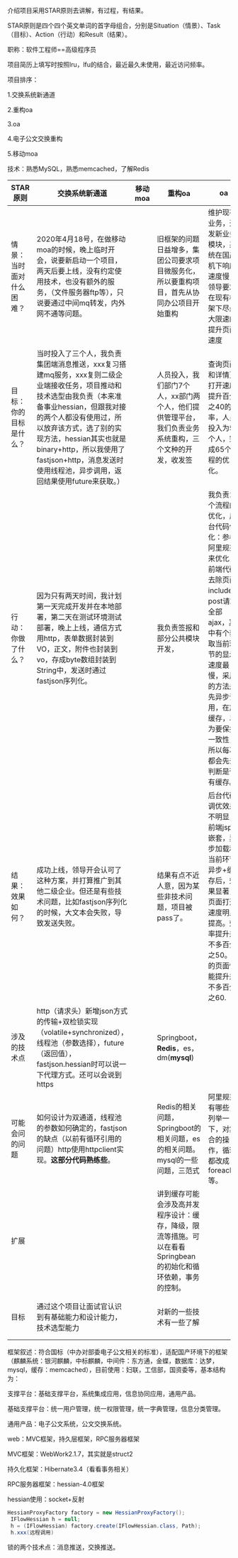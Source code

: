 介绍项目采用STAR原则去讲解，有过程，有结果。

STAR原则是四个四个英文单词的首字母组合，分别是Situation（情景）、Task（目标）、Action（行动）和Result（结果）。

职称：软件工程师==高级程序员

项目简历上填写时按照lru，lfu的结合，最近最久未使用，最近访问频率。

项目排序：

1.交换系统新通道

2.重构oa

3.oa

4.电子公文交换重构

5.移动moa

技术：熟悉MySQL，熟悉memcached，了解Redis

| STAR原则                 | 交换系统新通道                                               | 移动moa | 重构oa                                                       | oa                                                           | 电子工位交换                                                 |
| ------------------------ | ------------------------------------------------------------ | ------- | ------------------------------------------------------------ | ------------------------------------------------------------ | ------------------------------------------------------------ |
| 情景：当时面对什么困难？ | 2020年4月18号，在做移动moa的时候，晚上临时开会，说要新启动一个项目，两天后要上线，没有约定使用技术，也没有额外的服务，（文件服务器ftp等），只说要通过中间mq转发，内外网不通等问题。 |         | 旧框架的问题日益增多，集团公司要求项目微服务化，所以要重构项目，首先从协同办公项目开始重构 | 维护现有业务，开发新业务模块，系统在国产机下响应速度慢，领导要求在现有框架下尽最大限速的提升页面速度 | 重构，框架没有变动，只是代码层面做了重构，提升了一些效率，改变了一些代码不规范和部分业务逻辑 |
| 目标：你的目标是什么？   | 当时投入了三个人，我负责集团端消息推送，xxx复习搭建mq服务，xxx复则二级企业端接收任务，项目推动和技术选型由我负责（本来准备事业hessian，但跟我对接的两个人都没有使用过，所以放弃该方式，选了别的实现方法，hessian其实也就是binary+http，所以我使用了fastjson+http，消息发送时使用线程池，异步调用，返回结果使用future来获取。） |         | 人员投入，我们部门7个人，xx部门两个人，他们提供管理平台，我们负责业务系统重构，三个文种的开发，收发签 | 查询页面和详情页打开速度提升百分之40的效率，人员投入为5个人，完成65个流程的优化。 | 表结构的改变                                                 |
| 行动：你做了什么？       | 因为只有两天时间，我计划第一天完成开发并在本地部署，第二天在测试环境测试部署，晚上上线，通信方式用http，表单数据封装到VO，正文，附件也封装到vo，存成byte数组封装到String中，发送时通过fastjson序列化。 |         | 我负责签报和部分公共模块开发，                               | 我负责13个流程的优化，后台代码优化：参考阿里规范来优化，前端代码去除页面include，post请求全部ajax，其中有个获取当前环节的显示速度最慢，采用的方法是先异步调用，在放缓存，以为要保持一致性，所以每次都会先去判断是否有缓存。 | 重构代码结构，表结构改变                                     |
| 结果：效果如何？         | 成功上线，领导开会认可了这种方案，并打算推广到其他二级企业。但还是有些技术问题，比如fastjson序列化的时候，大文本会失败，导致发送失败。 |         | 结果有点不近人意，因为某些非技术问题，项目被pass了。         | 后台代码调优效果不明显，前端jsp去嵌套，异步加载和当前环节异步+缓存后，效果显著，页面打开速度明显提高。效率提升差不多百分之50。有的页面性能提升差不多百分之60. | 在妇联项目中投入使用，并且线上故障率最小。                   |
| 涉及的技术点             | http（请求头）新增json方式的传输+双检锁实现（volatile+synchronized），线程池（参数选择），future（返回值），fastjson.hessian时可以说一下代理方式。还可以会说到https |         | Springboot，**Redis**，es，dm(**mysql**)                     |                                                              | xwork,jsp，memcached                                         |
| 可能会问的问题           | 如何设计为双通道，线程池的参数如何确定的，fastjson的缺点（以前有循环引用的问题）http使用httpclient实现。**这部分代码熟练些**。 |         | Redis的相关问题，Springboot的相关问题，es的相关问题。mysql的一些问题，三范式 | 阿里规范有哪些，列举一下，对集合的操作，循环都改成foreach等。 | Redis与memcached的区别                                       |
| 扩展                     |                                                              |         | 讲到缓存可能会涉及高并发程序设计：缓存，降级，限流等措施。可以在看看Springbean的初始化和循环依赖，事务的控制。 |                                                              |                                                              |
| 目标                     | 通过这个项目让面试官认识到有基础能力和设计能力，技术选型能力 |         | 对新的一些技术有一些了解                                     |                                                              | 对数据库比较熟悉，表结构设计和调优等方面                     |

框架叙述：符合国标（中办对部委电子公文相关的标准），适配国产环境下的框架（麒麟系统：银河麒麟，中标麒麟，中间件：东方通，金蝶，数据库：达梦，mysql，缓存：memcached），目前使用：妇联，工信部，国资委等，基本结构为：

支撑平台：基础支撑平台，系统集成应用，信息协同应用，通用产品。

基础支撑平台：统一用户管理，统一权限管理，统一字典管理，信息分类管理。

通用产品：电子公文系统，公文交换系统。

web：MVC框架，持久层框架，RPC服务器框架

MVC框架：WebWork2.1.7，其实就是struct2

持久化框架：Hibernate3.4（看看事务相关）

RPC服务器框架：hessian-4.0框架

hessian使用：socket+反射

```java
HessianProxyFactory factory = new HessianProxyFactory();
 IFlowHessian h = null;
 h = (IFlowHessian) factory.create(IFlowHessian.class, Path);
 h.xxx(远程调用)
```

锁的两个技术点：消息推送，交换推送。
